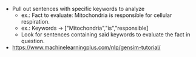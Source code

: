 - Pull out sentences with specific keywords to analyze
  - ex.: Fact to evaluate: Mitochondria is responsible for cellular respiration.
  - ex.: Keywords -> ["Mitochondria","is","responsible]
  - Look for sentences containing said keywords to evaluate the fact in question.
- https://www.machinelearningplus.com/nlp/gensim-tutorial/